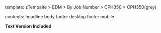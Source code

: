 template: zTempalte > EDM > By Job Number > CPH350 > CPH350(grey)

contents:   headline
            body
            footer desktop 
            footer mobile
            
**Text Version Included**